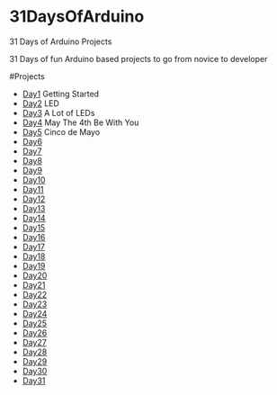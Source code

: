 # 31DaysOfArduino
31 Days of Arduino Projects

31 Days of fun Arduino based projects to go from novice to developer

#Projects

- [Day1](Day1/) Getting Started
- [Day2](Day2/) LED 
- [Day3](Day3/) A Lot of LEDs
- [Day4](Day4/) May The 4th Be With You
- [Day5](Day5/) Cinco de Mayo
- [Day6](Day6/)
- [Day7](Day7/)
- [Day8](Day8/)
- [Day9](Day9/)
- [Day10](Day10/)
- [Day11](Day11/)
- [Day12](Day12/)
- [Day13](Day13/)
- [Day14](Day14/)
- [Day15](Day15/)
- [Day16](Day16/)
- [Day17](Day17/)
- [Day18](Day18/)
- [Day19](Day19/)
- [Day20](Day20/)
- [Day21](Day21/)
- [Day22](Day22/)
- [Day23](Day23/)
- [Day24](Day24/)
- [Day25](Day25/)
- [Day26](Day26/)
- [Day27](Day27/)
- [Day28](Day28/)
- [Day29](Day29/)
- [Day30](Day30/)
- [Day31](Day31/)
